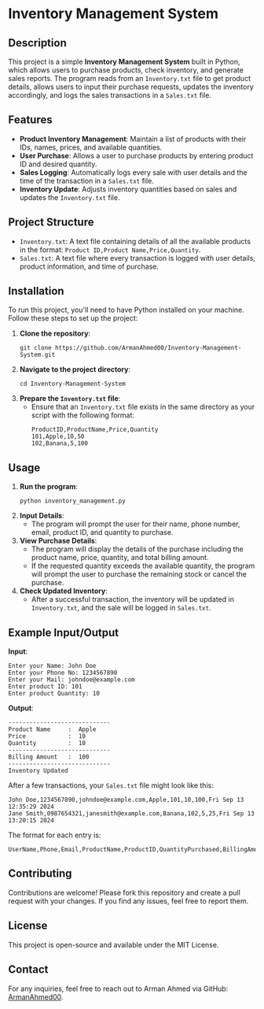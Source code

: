 
<h1>Inventory Management System</h1>

<h2>Description</h2>

<p>This project is a simple <strong>Inventory Management System</strong> built in Python, which allows users to purchase products, check inventory, and generate sales reports. The program reads from an <code>Inventory.txt</code> file to get product details, allows users to input their purchase requests, updates the inventory accordingly, and logs the sales transactions in a <code>Sales.txt</code> file.</p>

<h2>Features</h2>

<ul>
    <li><strong>Product Inventory Management</strong>: Maintain a list of products with their IDs, names, prices, and available quantities.</li>
    <li><strong>User Purchase</strong>: Allows a user to purchase products by entering product ID and desired quantity.</li>
    <li><strong>Sales Logging</strong>: Automatically logs every sale with user details and the time of the transaction in a <code>Sales.txt</code> file.</li>
    <li><strong>Inventory Update</strong>: Adjusts inventory quantities based on sales and updates the <code>Inventory.txt</code> file.</li>
</ul>

<h2>Project Structure</h2>

<ul>
    <li><code>Inventory.txt</code>: A text file containing details of all the available products in the format: <code>Product ID,Product Name,Price,Quantity</code>.</li>
    <li><code>Sales.txt</code>: A text file where every transaction is logged with user details, product information, and time of purchase.</li>
</ul>

<h2>Installation</h2>

<p>To run this project, you'll need to have Python installed on your machine. Follow these steps to set up the project:</p>

<ol>
    <li><strong>Clone the repository</strong>:
        <pre><code>git clone https://github.com/ArmanAhmed00/Inventory-Management-System.git</code></pre>
    </li>
    <li><strong>Navigate to the project directory</strong>:
        <pre><code>cd Inventory-Management-System</code></pre>
    </li>
    <li><strong>Prepare the <code>Inventory.txt</code> file</strong>:
        <ul>
            <li>Ensure that an <code>Inventory.txt</code> file exists in the same directory as your script with the following format:
                <pre><code>ProductID,ProductName,Price,Quantity
101,Apple,10,50
102,Banana,5,100
</code></pre>
            </li>
        </ul>
    </li>
</ol>

<h2>Usage</h2>

<ol>
    <li><strong>Run the program</strong>:
        <pre><code>python inventory_management.py</code></pre>
    </li>
    <li><strong>Input Details</strong>:
        <ul>
            <li>The program will prompt the user for their name, phone number, email, product ID, and quantity to purchase.</li>
        </ul>
    </li>
    <li><strong>View Purchase Details</strong>:
        <ul>
            <li>The program will display the details of the purchase including the product name, price, quantity, and total billing amount.</li>
            <li>If the requested quantity exceeds the available quantity, the program will prompt the user to purchase the remaining stock or cancel the purchase.</li>
        </ul>
    </li>
    <li><strong>Check Updated Inventory</strong>:
        <ul>
            <li>After a successful transaction, the inventory will be updated in <code>Inventory.txt</code>, and the sale will be logged in <code>Sales.txt</code>.</li>
        </ul>
    </li>
</ol>

<h2>Example Input/Output</h2>

<p><strong>Input</strong>:</p>
<pre><code>Enter your Name: John Doe
Enter your Phone No: 1234567890
Enter your Mail: johndoe@example.com
Enter product ID: 101
Enter product Quantity: 10
</code></pre>

<p><strong>Output</strong>:</p>
<pre><code>-----------------------------
Product Name     :  Apple
Price            :  10
Quantity         :  10
-----------------------------
Billing Amount   :  100
-----------------------------
Inventory Updated
</code></pre>
<p>After a few transactions, your <code>Sales.txt</code> file might look like this:</p>

<pre><code>John Doe,1234567890,johndoe@example.com,Apple,101,10,100,Fri Sep 13 12:35:29 2024
Jane Smith,0987654321,janesmith@example.com,Banana,102,5,25,Fri Sep 13 13:20:15 2024
</code></pre>

<p>The format for each entry is:</p>
<pre><code>UserName,Phone,Email,ProductName,ProductID,QuantityPurchased,BillingAmount,TimeOfPurchase
</code></pre>
<h2>Contributing</h2>

<p>Contributions are welcome! Please fork this repository and create a pull request with your changes. If you find any issues, feel free to report them.</p>

<h2>License</h2>

<p>This project is open-source and available under the MIT License.</p>

<h2>Contact</h2>

<p>For any inquiries, feel free to reach out to Arman Ahmed via GitHub: <a href="https://github.com/ArmanAhmed00">ArmanAhmed00</a>.</p>
